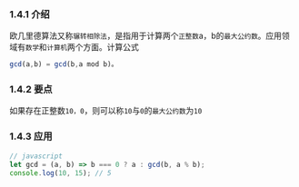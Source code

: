 ### 1.4.1 介绍
欧几里德算法又称`辗转相除法`，是指用于计算两个`正整数`a，b的`最大公约数`。应用领域有`数学`和`计算机`两个方面。计算公式
```js
gcd(a,b) = gcd(b,a mod b)。
```
### 1.4.2 要点
如果存在正整数`10，0`，则可以称`10`与`0`的`最大公约数`为`10`

### 1.4.3 应用
```js
// javascript
let gcd = (a, b) => b === 0 ? a : gcd(b, a % b);
console.log(10, 15); // 5
```